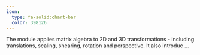 ```yaml
---
icon:
  type: fa-solid:chart-bar
  color: 398126
---
```


The module applies matrix algebra to 2D and 3D transformations - including translations, scaling, shearing, rotation and perspective. It also introduc ... 
